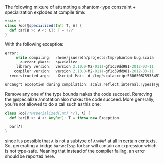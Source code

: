 The following mixture of attempting a phantom-type constraint + specialization explodes at compile time:

```scala
trait C
class Foo[@specialized(Int) T, A] {
  def bar[B >: A <: C]: T = ???
}
```

With the following exception:

```scala
error: 
     while compiling:  /home/jsuereth/projects/tmp/phantom-bug.scala
       current phase:  specialize
     library version:  version 2.10.0-M2-0118-gf1c39dd981-2012-03-11
    compiler version:  version 2.10.0-M2-0118-gf1c39dd981-2012-03-11
  reconstructed args:  -Xscript Main -d /tmp/scalascript5606505759334571591.tmp

uncaught exception during compilation: scala.reflect.internal.Types$TypeError
```

Remove any one of the type bounds makes the code succeed.  Removing the @specialize annotation also makes the code succeed.
More generally, you're not allowed to do a call such as this one:

```scala
class Foo[/*@specialized(Int) */T, A] {
  def bar[B >: A <: AnyRef]: T = throw new Exception
  
  bar[A]
}
```

since it's possible that `A` is not a subtype of `AnyRef` at all in certain contexts. So, generating a bridge `bar$mcI$sp` for `bar` will contain an expression which is not type-safe. Meaning that instead of the compiler failing, an error should be reported here.
